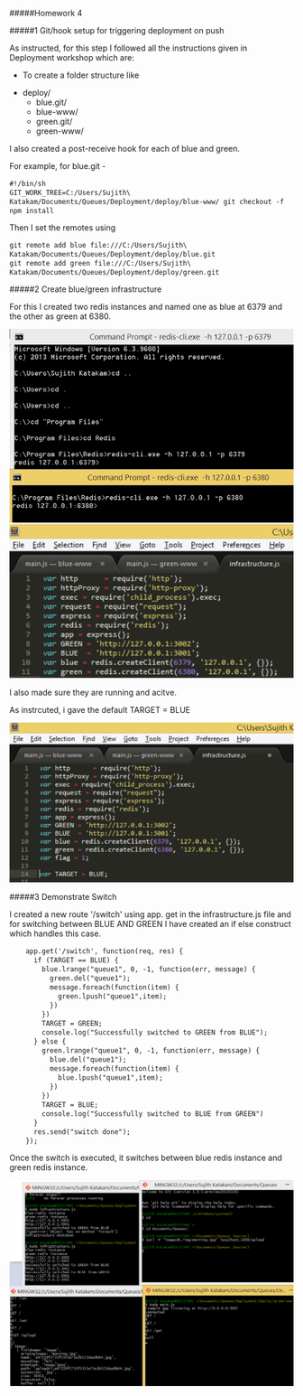 #####Homework 4

#####1 Git/hook setup for triggering deployment on push

As instructed, for this step I followed all the instructions given in Deployment workshop which are:
- To create a folder structure like 
* deploy/
  * blue.git/
  * blue-www/
  * green.git/
  * green-www/

I also created a post-receive hook for each of blue and green.

For example, for blue.git -

```
#!/bin/sh
GIT_WORK_TREE=C:/Users/Sujith\ Katakam/Documents/Queues/Deployment/deploy/blue-www/ git checkout -f
npm install
```

Then I set the remotes using

```
git remote add blue file:///C:/Users/Sujith\ Katakam/Documents/Queues/Deployment/deploy/blue.git
git remote add green file:///C:/Users/Sujith\ Katakam/Documents/Queues/Deployment/deploy/green.git
```


#####2 Create blue/green infrastructure

For this I created two redis instances and named one as blue at 6379 and the other as green at 6380.

![img](/screenshots/5img.jpg)
![img](/screenshots/3img.jpg)

I also made sure they are running and acitve.

As instrcuted, i gave the default TARGET = BLUE

![img](/screenshots/4img.jpg)

#####3 Demonstrate Switch

I created a new route '/switch' using app. get in the infrastructure.js file and for switching between BLUE AND GREEN I have created an if else construct which handles this case.

```
    app.get('/switch', function(req, res) {
      if (TARGET == BLUE) {
        blue.lrange("queue1", 0, -1, function(err, message) {
          green.del("queue1");
          message.foreach(function(item) {
            green.lpush("queue1",item);
          })
        })
        TARGET = GREEN;
        console.log("Successfully switched to GREEN from BLUE");
      } else {
        green.lrange("queue1", 0, -1, function(err, message) {
          blue.del("queue1");
          message.foreach(function(item) {
            blue.lpush("queue1",item);
          })
        })
        TARGET = BLUE;
        console.log("Successfully switched to BLUE from GREEN")
      }
      res.send("switch done");
    });
```
Once the switch is executed, it switches between blue redis instance and green redis instance.

![img](/screenshots/7img.jpg)
